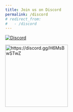 ```yaml
---
title: Join us on Discord
permalink: /discord
# redirect_from:
#   - /discord
---
```


[![Discord](https://img.shields.io/discord/1268383647111708683?style=social&logo=discord&logoColor=blue&label=Click%20here%20or%20scan%20the%20QR%20code%20below%20to%20join%20our%20Discord%20server)
](https://discord.gg/H6MsBwSTwZ)

<a href="https://discord.gg/H6MsBwSTwZ" target="_blank">
    <img src="{{ "/assets/images/discord-invite-qr-code.png" | relative_url }}" alt="https://discord.gg/H6MsBwSTwZ" width="200" height="auto">
</a>

<!-- <iframe src="https://discord.com/widget?id=1268383647111708683&theme=dark" width="350" height="250" allowtransparency="true" frameborder="0" sandbox="allow-popups allow-popups-to-escape-sandbox allow-same-origin allow-scripts"></iframe> -->
